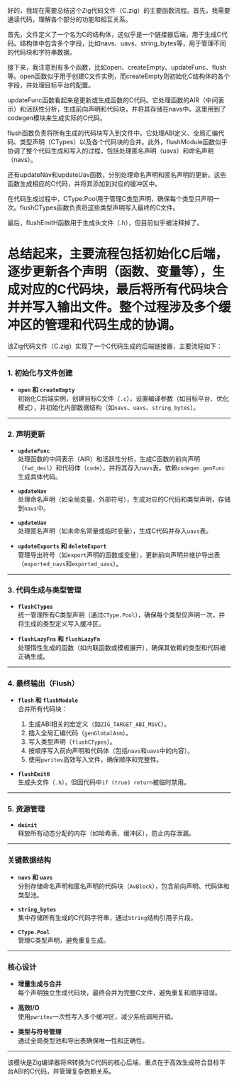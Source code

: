 好的，我现在需要总结这个Zig代码文件（C.zig）的主要函数流程。首先，我需要通读代码，理解各个部分的功能和相互关系。

首先，文件定义了一个名为C的结构体，这似乎是一个链接器后端，用于生成C代码。结构体中包含多个字段，比如navs、uavs、string_bytes等，用于管理不同的代码块和字符串数据。

接下来，我注意到有多个函数，比如open、createEmpty、updateFunc、flush等。open函数似乎用于创建C文件实例，而createEmpty则初始化C结构体的各个字段，并处理目标平台的配置。

updateFunc函数看起来是更新或生成函数的C代码。它处理函数的AIR（中间表示）和活跃性分析，生成前向声明和代码块，并将其存储在navs中。这里用到了codegen模块来生成实际的C代码。

flush函数负责将所有生成的代码块写入到文件中。它处理ABI定义、全局汇编代码、类型声明（CTypes）以及各个代码块的合并。此外，flushModule函数似乎协调了整个代码生成和写入的过程，包括处理匿名声明（uavs）和命名声明（navs）。

还有updateNav和updateUav函数，分别处理命名声明和匿名声明的更新。这些函数生成相应的C代码，并将其添加到对应的缓冲区中。

在代码生成过程中，CType.Pool用于管理C类型声明，确保每个类型只声明一次。flushCTypes函数负责将这些类型声明写入最终的C文件。

最后，flushEmitH函数用于生成头文件（.h），但目前似乎被注释掉了。

总结起来，主要流程包括初始化C后端，逐步更新各个声明（函数、变量等），生成对应的C代码块，最后将所有代码块合并并写入输出文件。整个过程涉及多个缓冲区的管理和代码生成的协调。
================================================
该Zig代码文件（C.zig）实现了一个C代码生成的后端链接器，主要流程如下：

---

### **1. 初始化与文件创建**
- **`open` 和 `createEmpty`**  
  初始化C后端实例，创建目标C文件（`.c`），设置编译参数（如目标平台、优化模式），并初始化内部数据结构（如`navs`、`uavs`、`string_bytes`）。

---

### **2. 声明更新**
- **`updateFunc`**  
  处理函数的中间表示（AIR）和活跃性分析，生成C函数的前向声明（`fwd_decl`）和代码体（`code`），并将其存入`navs`表。依赖`codegen.genFunc`生成具体代码。
  
- **`updateNav`**  
  处理命名声明（如全局变量、外部符号），生成对应的C代码和类型声明，存储到`navs`中。

- **`updateUav`**  
  处理匿名声明（如未命名常量或临时变量），生成C代码并存入`uavs`表。

- **`updateExports` 和 `deleteExport`**  
  管理导出符号（如`export`声明的函数或变量），更新前向声明并维护导出表（`exported_navs`和`exported_uavs`）。

---

### **3. 代码生成与类型管理**
- **`flushCTypes`**  
  统一管理所有C类型声明（通过`CType.Pool`），确保每个类型仅声明一次，并将生成的类型定义写入缓冲区。

- **`flushLazyFns` 和 `flushLazyFn`**  
  处理惰性生成的函数（如内联函数或模板展开），确保其依赖的类型和代码被正确生成。

---

### **4. 最终输出（Flush）**
- **`flush` 和 `flushModule`**  
  合并所有代码块：  
  1. 生成ABI相关的宏定义（如`ZIG_TARGET_ABI_MSVC`）。  
  2. 插入全局汇编代码（`genGlobalAsm`）。  
  3. 写入类型声明（`flushCTypes`）。  
  4. 按顺序写入前向声明和代码体（包括`navs`和`uavs`中的内容）。  
  5. 使用`pwritev`高效写入文件，确保顺序和完整性。

- **`flushEmitH`**  
  生成头文件（`.h`），但因代码中`if (true) return`被临时禁用。

---

### **5. 资源管理**
- **`deinit`**  
  释放所有动态分配的内存（如哈希表、缓冲区），防止内存泄漏。

---

### **关键数据结构**
- **`navs` 和 `uavs`**  
  分别存储命名声明和匿名声明的代码块（`AvBlock`），包含前向声明、代码体和类型池。
  
- **`string_bytes`**  
  集中存储所有生成的C代码字符串，通过`String`结构引用子片段。

- **`CType.Pool`**  
  管理C类型声明，避免重复生成。

---

### **核心设计**
- **增量生成与合并**  
  每个声明独立生成代码块，最终合并为完整C文件，避免重复和顺序错误。
  
- **高效I/O**  
  使用`pwritev`一次性写入多个缓冲区，减少系统调用开销。

- **类型与符号管理**  
  通过全局类型池和导出表确保唯一性和正确性。

--- 

该模块是Zig编译器将IR转换为C代码的核心后端，重点在于高效生成符合目标平台ABI的C代码，并管理复杂依赖关系。